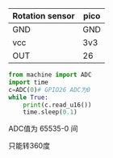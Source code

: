 
|Rotation sensor|pico|
|-|-|
|GND|GND|
|vcc|3v3|
|OUT|26|

```python
from machine import ADC
import time
c=ADC(0)# GPIO26 ADC为0
while True:
    print(c.read_u16())
    time.sleep(0.1)
```
ADC值为 65535-0 间

只能转360度

